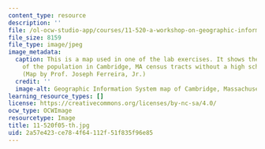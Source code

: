```yaml
---
content_type: resource
description: ''
file: /ol-ocw-studio-app/courses/11-520-a-workshop-on-geographic-information-systems-fall-2005/2a57e423ce784f64112f51f835f96e85_11-520f05-th.jpg
file_size: 8159
file_type: image/jpeg
image_metadata:
  caption: This is a map used in one of the lab exercises. It shows the percentage
    of the population in Cambridge, MA census tracts without a high school diploma.
    (Map by Prof. Joseph Ferreira, Jr.)
  credit: ''
  image-alt: Geographic Information System map of Cambridge, Massachusetts.
learning_resource_types: []
license: https://creativecommons.org/licenses/by-nc-sa/4.0/
ocw_type: OCWImage
resourcetype: Image
title: 11-520f05-th.jpg
uid: 2a57e423-ce78-4f64-112f-51f835f96e85
---
```

